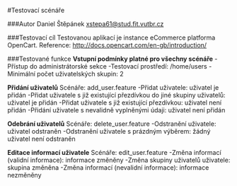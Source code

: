 #Testovací scénáře

###Autor
  Daniel Štěpánek
  xstepa61@stud.fit.vutbr.cz

###Testovací cíl
  Testovanou aplikací je instance eCommerce platforma OpenCart.
  Reference: http://docs.opencart.com/en-gb/introduction/  

###Testované funkce
**Vstupní podmínky platné pro všechny scénáře**
	-Přístup do administrátorské sekce
	-Testovací prostředí: /home/users
	-Minimální počet uživatelských skupin: 2

**Přidání uživatelů**
  Scénáře: add_user.feature
  -Přidat uživatele: uživatel je přidán
  -Přidat uživatele s již existující přezdívkou do jiné skupiny uživatelů: uživatel je přidán
  -Přidat uživatele s již existující přezdívkou: uživatel není přidán
  -Přidání uživatele s nevalidně vyplněnými údaji: uživatel není přidán

**Odebrání uživatelů**
  Scénáře: delete_user.feature
  -Odstranění uživatele: uživatel odstraněn
  -Odstranění uživatele s prázdným výběrem: žádný uživatel není odstraněn

**Editace informací uživatele**
  Scénáře: edit_user.feature
  -Změna informací (validní informace): informace změněny
  -Změna skupiny uživatelů uživatele: skupina změněna
  -Změna informací (nevalidní informace): informace nezměněny
